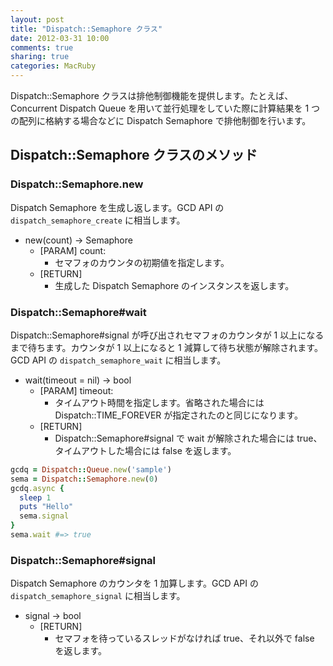 ```yaml
---
layout: post
title: "Dispatch::Semaphore クラス"
date: 2012-03-31 10:00
comments: true
sharing: true
categories: MacRuby
---
```


Dispatch::Semaphore クラスは排他制御機能を提供します。たとえば、Concurrent Dispatch Queue を用いて並行処理をしていた際に計算結果を 1 つの配列に格納する場合などに Dispatch Semaphore で排他制御を行います。

## Dispatch::Semaphore クラスのメソッド
### Dispatch::Semaphore.new
Dispatch Semaphore を生成し返します。GCD API の `dispatch_semaphore_create` に相当します。

- new(count) -> Semaphore
  - [PARAM] count:
 	  - セマフォのカウンタの初期値を指定します。
  - [RETURN]
    - 生成した Dispatch Semaphore のインスタンスを返します。

### Dispatch::Semaphore#wait
Dispatch::Semaphore#signal が呼び出されセマフォのカウンタが 1 以上になるまで待ちます。カウンタが 1 以上になると 1 減算して待ち状態が解除されます。GCD API の `dispatch_semaphore_wait` に相当します。

- wait(timeout = nil) -> bool
  - [PARAM] timeout:
	- タイムアウト時間を指定します。省略された場合には Dispatch::TIME_FOREVER が指定されたのと同じになります。
  - [RETURN]
    - Dispatch::Semaphore#signal で wait が解除された場合には true、タイムアウトした場合には false を返します。

```ruby
gcdq = Dispatch::Queue.new('sample')
sema = Dispatch::Semaphore.new(0)
gcdq.async {
  sleep 1
  puts "Hello"
  sema.signal
}
sema.wait #=> true
```

### Dispatch::Semaphore#signal
Dispatch Semaphore のカウンタを 1 加算します。GCD API の `dispatch_semaphore_signal` に相当します。

- signal -> bool
  - [RETURN]
    - セマフォを待っているスレッドがなければ true、それ以外で false を返します。
